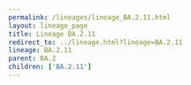 ```yaml
---
permalink: /lineages/lineage_BA.2.11.html
layout: lineage_page
title: Lineage BA.2.11
redirect_to: ../lineage.html?lineage=BA.2.11
lineage: BA.2.11
parent: BA.2
children: ['BA.2.11']
---
```

